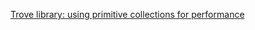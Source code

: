[Trove library: using primitive collections for performance](http://java-performance.info/primitive-types-collections-trove-library/)
